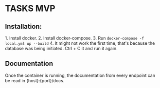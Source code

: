 # TASKS MVP
<h2>Installation:</h2>
1. Install docker.
2. Install docker-compose.
3. Run <code>docker-compose -f local.yml up --build</code>
4. It might not work the first time, that's because the database was being initiated. Ctrl + C it and run it again. </br>

<h2>Documentation</h2>
Once the container is running, the documentation from every endpoint
can be read in {host}:{port}/docs. 